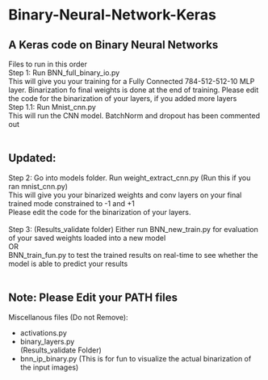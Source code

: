 # Binary-Neural-Network-Keras
## A Keras code on Binary Neural Networks
Files to run in this order<br/>
Step 1: Run BNN_full_binary_io.py<br/>
This will give you your training for a Fully Connected 784-512-512-10 MLP layer. Binarization fo final weights is done at the end of training. Please edit the code for the binarization of your layers, if you added more layers<br/>
Step 1.1: Run Mnist_cnn.py<br/>
This will run the CNN model. BatchNorm and dropout has been commented out <br/>
<br/>
## Updated:
Step 2: Go into models folder. Run weight_extract_cnn.py (Run this if you ran mnist_cnn.py)<br/> 
This will give you your binarized weights and conv layers on your final trained mode constrained to -1 and +1 <br/>
Please edit the code for the binarization of your layers.<br/>
<br/>
Step 3: (Results_validate folder) Either run BNN_new_train.py for evaluation of your saved weights loaded into a new model<br/>
OR<br/>
BNN_train_fun.py to test the trained results on real-time to see whether the model is able to predict your results<br/>
<br/>
## Note: Please Edit your PATH files
Miscellanous files (Do not Remove):<br/>
- activations.py
- binary_layers.py <br/>
(Results_validate Folder) <br/>
- bnn_ip_binary.py (This is for fun to visualize the actual binarization of the input images)
